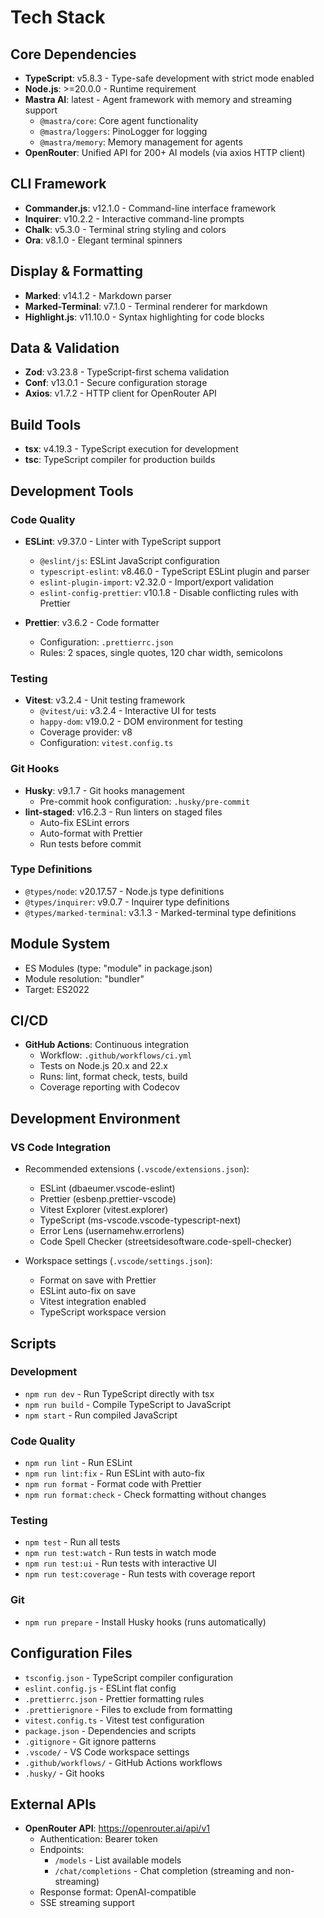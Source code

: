 # Tech Stack

## Core Dependencies

- **TypeScript**: v5.8.3 - Type-safe development with strict mode enabled
- **Node.js**: >=20.0.0 - Runtime requirement
- **Mastra AI**: latest - Agent framework with memory and streaming support
  - `@mastra/core`: Core agent functionality
  - `@mastra/loggers`: PinoLogger for logging
  - `@mastra/memory`: Memory management for agents
- **OpenRouter**: Unified API for 200+ AI models (via axios HTTP client)

## CLI Framework

- **Commander.js**: v12.1.0 - Command-line interface framework
- **Inquirer**: v10.2.2 - Interactive command-line prompts
- **Chalk**: v5.3.0 - Terminal string styling and colors
- **Ora**: v8.1.0 - Elegant terminal spinners

## Display & Formatting

- **Marked**: v14.1.2 - Markdown parser
- **Marked-Terminal**: v7.1.0 - Terminal renderer for markdown
- **Highlight.js**: v11.10.0 - Syntax highlighting for code blocks

## Data & Validation

- **Zod**: v3.23.8 - TypeScript-first schema validation
- **Conf**: v13.0.1 - Secure configuration storage
- **Axios**: v1.7.2 - HTTP client for OpenRouter API

## Build Tools

- **tsx**: v4.19.3 - TypeScript execution for development
- **tsc**: TypeScript compiler for production builds

## Development Tools

### Code Quality

- **ESLint**: v9.37.0 - Linter with TypeScript support
  - `@eslint/js`: ESLint JavaScript configuration
  - `typescript-eslint`: v8.46.0 - TypeScript ESLint plugin and parser
  - `eslint-plugin-import`: v2.32.0 - Import/export validation
  - `eslint-config-prettier`: v10.1.8 - Disable conflicting rules with Prettier

- **Prettier**: v3.6.2 - Code formatter
  - Configuration: `.prettierrc.json`
  - Rules: 2 spaces, single quotes, 120 char width, semicolons

### Testing

- **Vitest**: v3.2.4 - Unit testing framework
  - `@vitest/ui`: v3.2.4 - Interactive UI for tests
  - `happy-dom`: v19.0.2 - DOM environment for testing
  - Coverage provider: v8
  - Configuration: `vitest.config.ts`

### Git Hooks

- **Husky**: v9.1.7 - Git hooks management
  - Pre-commit hook configuration: `.husky/pre-commit`
- **lint-staged**: v16.2.3 - Run linters on staged files
  - Auto-fix ESLint errors
  - Auto-format with Prettier
  - Run tests before commit

### Type Definitions

- `@types/node`: v20.17.57 - Node.js type definitions
- `@types/inquirer`: v9.0.7 - Inquirer type definitions
- `@types/marked-terminal`: v3.1.3 - Marked-terminal type definitions

## Module System

- ES Modules (type: "module" in package.json)
- Module resolution: "bundler"
- Target: ES2022

## CI/CD

- **GitHub Actions**: Continuous integration
  - Workflow: `.github/workflows/ci.yml`
  - Tests on Node.js 20.x and 22.x
  - Runs: lint, format check, tests, build
  - Coverage reporting with Codecov

## Development Environment

### VS Code Integration

- Recommended extensions (`.vscode/extensions.json`):
  - ESLint (dbaeumer.vscode-eslint)
  - Prettier (esbenp.prettier-vscode)
  - Vitest Explorer (vitest.explorer)
  - TypeScript (ms-vscode.vscode-typescript-next)
  - Error Lens (usernamehw.errorlens)
  - Code Spell Checker (streetsidesoftware.code-spell-checker)

- Workspace settings (`.vscode/settings.json`):
  - Format on save with Prettier
  - ESLint auto-fix on save
  - Vitest integration enabled
  - TypeScript workspace version

## Scripts

### Development

- `npm run dev` - Run TypeScript directly with tsx
- `npm run build` - Compile TypeScript to JavaScript
- `npm start` - Run compiled JavaScript

### Code Quality

- `npm run lint` - Run ESLint
- `npm run lint:fix` - Run ESLint with auto-fix
- `npm run format` - Format code with Prettier
- `npm run format:check` - Check formatting without changes

### Testing

- `npm test` - Run all tests
- `npm run test:watch` - Run tests in watch mode
- `npm run test:ui` - Run tests with interactive UI
- `npm run test:coverage` - Run tests with coverage report

### Git

- `npm run prepare` - Install Husky hooks (runs automatically)

## Configuration Files

- `tsconfig.json` - TypeScript compiler configuration
- `eslint.config.js` - ESLint flat config
- `.prettierrc.json` - Prettier formatting rules
- `.prettierignore` - Files to exclude from formatting
- `vitest.config.ts` - Vitest test configuration
- `package.json` - Dependencies and scripts
- `.gitignore` - Git ignore patterns
- `.vscode/` - VS Code workspace settings
- `.github/workflows/` - GitHub Actions workflows
- `.husky/` - Git hooks

## External APIs

- **OpenRouter API**: https://openrouter.ai/api/v1
  - Authentication: Bearer token
  - Endpoints:
    - `/models` - List available models
    - `/chat/completions` - Chat completion (streaming and non-streaming)
  - Response format: OpenAI-compatible
  - SSE streaming support
